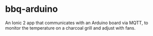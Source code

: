 # bbq-arduino
An Ionic 2 app that communicates with an Arduino board via MQTT, to monitor the temperature on a charcoal grill and adjust with fans.
